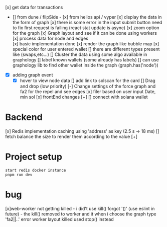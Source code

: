 [x] get data for transactions

- [] from dune / flipSide - [x] from helios api / vyper
  [x] display the data in the form of graph
  [x] there is some error in the input submit button need to fix first request is failing (react stat update is async)
  [x] zoom option for the graph
  [x] Graph layout and see if it can be done using workers
  [x] process data for node and edges\
   [x] basic implementation done
  [x] render the graph like bubble map
  [x] special color for user entered wallet
  [] there are different types present like (swaps,etc...)
  [] Cluster the data using some algo available in graphology
  [] label known wallets (some already has labels)
  [] can use graphology lib to find other wallet inside the graph (graph.has('node'))
- [x] adding graph event
  - [x] hover to view node data
        [] add link to solscan for the card
        [] Drag and drop (low priority)
        [-] Change settings of the force graph and fa2 for the repel and see edges
        [x] filer based on user input Date, min sol
        [x] frontEnd changes [+]
        [] connect with solana wallet

# Backend

[x] Redis implementation caching using 'address' as key (2.5 s -> 18 ms)
[] fetch balance the size to render them according to the value [+]

# Project setup

    start redis docker instance
    pnpm run dev

# bug

[x]web-worker not getting killed - i did't use kill() forgot '()' (use eslint in future) - the kill() removed to worker and it when i choose the graph type 'fa2||..' error worker layout killed used stop() instead
